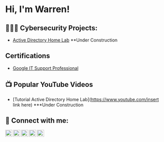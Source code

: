 <h1>Hi, I'm Warren! </h1>

<h2>👨🏿‍💻 Cybersecurity Projects:</h2>

- [Active Directory Home Lab](https://github.com/mrincredible84) **Under Construction

 <h2>Certifications</h2>
 
- [Google IT Support Professional](https://coursera.org/share/8e2f5414b9223f4a3d7b3f0f13b60380) 

<h2>📺 Popular YouTube Videos</h2>

- [Tutorial Active Directory Home Lab](https://www.youtube.com/insert link here) ***Under Construction


<h2> 🤳 Connect with me:</h2>

[<img align="left" alt="mrwarrenedwards | Facebook" width="22px" src="https://cdn.jsdelivr.net/npm/simple-icons@v3/icons/facebook.svg" />][facebook]
[<img align="left" alt="mrwarrenedwards | Instagram" width="22px" src="https://cdn.jsdelivr.net/npm/simple-icons@v3/icons/instagram.svg" />][instagram]
[<img align="left" alt="mrwarrenedwards | YouTube" width="22px" src="https://cdn.jsdelivr.net/npm/simple-icons@v3/icons/youtube.svg" />][youtube]
[<img align="left" alt="mrwarrenedwards | LinkedIn" width="22px" src="https://cdn.jsdelivr.net/npm/simple-icons@v3/icons/linkedin.svg" />][linkedin]
[<img align="left" alt="mrwarrenedwards | Website" width="22px" src="https://images.squarespace-cdn.com/content/5dd190de574c902c1695996a/1581222000674-70OM4ELC075CU6MSUR4X/Edwards-Crest-Black-Big.png?content-type=image%2Fpng" />][website]

[facebook]: https://www.facebook.com/mrwarrenedwards
[instagram]: https://www.instagram.com/mrwarrenedwards
[youtube]: https://www.instagram.com/mrwarrenedwards
[linkedin]: https://linkedin.com/in/mrwarrenedwards/
[website]: https://www.mrwarrenedwards.com

<!--
**joshmadakor1/joshmadakor1** is a ✨ _special_ ✨ repository because its `README.md` (this file) appears on your GitHub profile.

Here are some ideas to get you started:

- 🔭 I’m currently working on ...
- 🌱 I’m currently learning ...
- 👯 I’m looking to collaborate on ...
- 🤔 I’m looking for help with ...
- 💬 Ask me about ...
- 📫 How to reach me: ...
- 😄 Pronouns: ...
- ⚡ Fun fact: ...
-->
